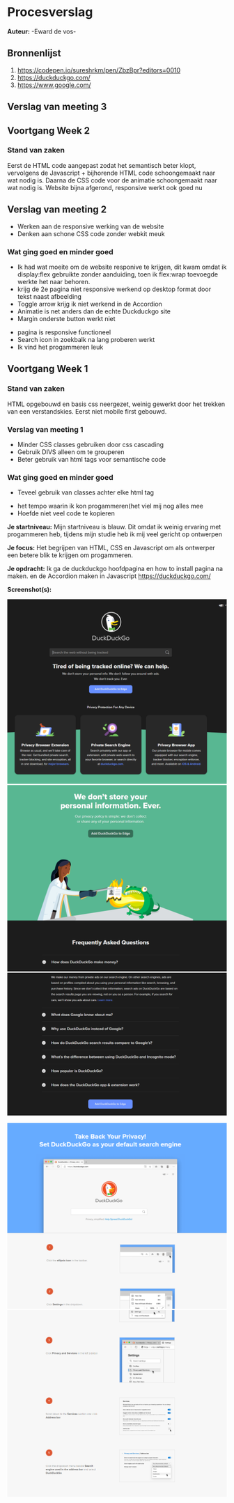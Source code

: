 # Procesverslag
**Auteur:** -Eward de vos-


## Bronnenlijst
1. https://codepen.io/sureshrkm/pen/ZbzBpr?editors=0010
2. https://duckduckgo.com/
3. https://www.google.com/


## Verslag van meeting 3


## Voortgang Week 2
### Stand van zaken
Eerst de HTML code aangepast zodat het semantisch beter klopt, vervolgens de Javascript + bijhorende HTML code schoongemaakt naar wat nodig is. Daarna de CSS code voor de animatie schoongemaakt naar wat nodig is. 
Website bijna afgerond, responsive werkt ook goed nu

## Verslag van meeting 2
- Werken aan de responsive werking van de website
- Denken aan schone CSS code zonder webkit meuk

### Wat ging goed en minder goed
- Ik had wat moeite om de website responive te krijgen, dit kwam omdat ik display:flex gebruikte zonder aanduiding, toen ik flex:wrap toevoegde werkte het naar behoren.
- krijg de 2e pagina niet responsive werkend op desktop format door tekst naast afbeelding
- Toggle arrow krijg ik niet werkend in de Accordion
- Animatie is net anders dan de echte Duckduckgo site
- Margin onderste button werkt niet
+ pagina is responsive functioneel
+ Search icon in zoekbalk na lang proberen werkt
+ Ik vind het progammeren leuk

## Voortgang Week 1

### Stand van zaken
HTML opgebouwd en basis css neergezet, weinig gewerkt door het trekken van een verstandskies. Eerst niet mobile first gebouwd. 

### Verslag van meeting 1
- Minder CSS classes gebruiken door css cascading
- Gebruik DIVS alleen om te grouperen
- Beter gebruik van html tags voor semantische code 

### Wat ging goed en minder goed
- Teveel gebruik van classes achter elke html tag
+ het tempo waarin ik kon progammeren(het viel mij nog alles mee
+ Hoefde niet veel code te kopieren

**Je startniveau:** 
Mijn startniveau is blauw. Dit omdat ik weinig ervaring met progammeren heb, tijdens mijn studie heb ik mij veel gericht op ontwerpen

**Je focus:** 
Het begrijpen van HTML, CSS en Javascript om als ontwerper een betere blik te krijgen om progammeren. 



**Je opdracht:** 
Ik ga de duckduckgo hoofdpagina en how to install pagina na maken. en de Accordion maken in Javascript 
https://duckduckgo.com/

**Screenshot(s):**

![alt text](https://github.com/pannekoek141/Front_end_2021/blob/main/Screenshot-1.png?raw=true)
![alt text](https://github.com/pannekoek141/Front_end_2021/blob/main/Screenshot-2.png?raw=true)
![alt text](https://github.com/pannekoek141/Front_end_2021/blob/main/Screenshot-3.png?raw=true)


![alt text](https://github.com/pannekoek141/Front_end_2021/blob/main/Screenshot-site-2.png?raw=true)
![alt text](https://github.com/pannekoek141/Front_end_2021/blob/main/Screenshot-site-3.png?raw=true)


